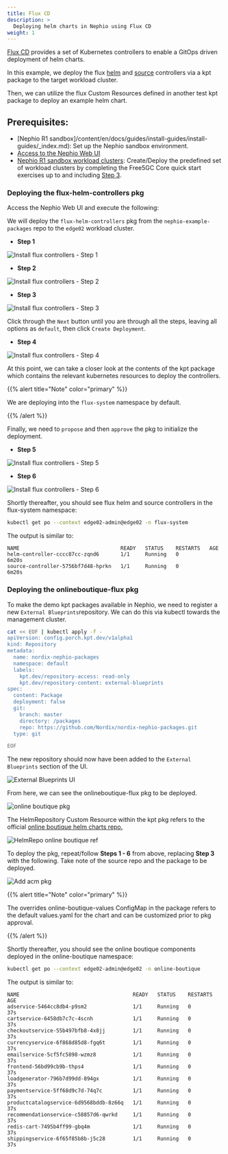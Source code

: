 ```yaml
---
title: Flux CD
description: >
  Deploying helm charts in Nephio using Flux CD
weight: 1
---
```



[Flux CD](https://fluxcd.io/flux/use-cases/helm/) provides a set of Kubernetes controllers to enable a GitOps driven
deployment of helm charts.

In this example, we deploy the flux [helm](https://fluxcd.io/flux/components/helm/) and
[source](https://fluxcd.io/flux/components/source/) controllers via a kpt package to the target workload cluster.

Then, we can utilize the flux Custom Resources defined in another test kpt package to deploy an example helm chart.

##  Prerequisites:

* [Nephio R1 sandbox]/content/en/docs/guides/install-guides/install-guides/_index.md): Set up the Nephio sandbox environment.
* [Access to the Nephio Web UI](/content/en/docs/guides/install-guides/_index.md#access-to-the-user-interfaces)
* [Nephio R1 sandbox workload clusters](/content/en/docs/guides/user-guides/exercise-1-free5gc.md):
  Create/Deploy the predefined set of workload clusters by completing the Free5GC Core quick start exercises up to and including
  [Step 3](/content/en/docs/guides/user-guides/exercise-1-free5gc.md#step-3-deploy-two-edge-clusters).

### Deploying the flux-helm-controllers pkg

Access the Nephio Web UI and execute the following:

We will deploy the `flux-helm-controllers` pkg from the `nephio-example-packages`  repo to the `edge02` workload
cluster.

* **Step 1**

![Install flux controllers - Step 1](/static/images/user-guides/nephio-ui-edge02-deployment.png)

* **Step 2**

![Install flux controllers - Step 2](/static/images/user-guides/add-deployment-selection.png)

* **Step 3**

![Install flux controllers - Step 3](/static/images/user-guides/flux-controller-selection.png)

Click through the `Next` button until you are through all the steps, leaving all options as `default`, then click
`Create Deployment`.

* **Step 4**

![Install flux controllers - Step 4](/static/images/user-guides/select-create-deployment.png)

At this point, we can take a closer look at the contents of the kpt package which contains the relevant kubernetes
resources to deploy the controllers.

{{% alert title="Note" color="primary" %}}

We are deploying into the `flux-system` namespace by default.

{{% /alert %}}

Finally, we need to `propose` and then `approve` the pkg to initialize the deployment.

* **Step 5**

![Install flux controllers - Step 5](/static/images/user-guides/propose-selection.png)

* **Step 6**

![Install flux controllers - Step 6](/static/images/user-guides/approve-selection.png)

Shortly thereafter, you should see flux helm and source controllers in the flux-system namespace:

```bash
kubectl get po --context edge02-admin@edge02 -n flux-system
```

The output is similar to:

```console
NAME                                 READY   STATUS    RESTARTS   AGE
helm-controller-cccc87cc-zqnd6       1/1     Running   0          6m20s
source-controller-5756bf7d48-hprkn   1/1     Running   0          6m20s
```



### Deploying the onlineboutique-flux pkg

To make the demo kpt packages available in Nephio, we need to register a new `External Blueprints`repository.  We can do
this via kubectl towards the management cluster.

```bash
cat << EOF | kubectl apply -f - 
apiVersion: config.porch.kpt.dev/v1alpha1
kind: Repository
metadata:
  name: nordix-nephio-packages
  namespace: default
  labels:
    kpt.dev/repository-access: read-only
    kpt.dev/repository-content: external-blueprints
spec:
  content: Package
  deployment: false
  git:
    branch: master
    directory: /packages
    repo: https://github.com/Nordix/nordix-nephio-packages.git
  type: git

EOF
```
The new repository should now have been added to the `External Blueprints` section of the UI.

![External Blueprints UI](/static/images/user-guides/external-bp-repos.png)

From here, we can see the onlineboutique-flux pkg to be deployed.

![online boutique pkg](/static/images/user-guides/nephio-pkgs-onlineboutique-show.png)

The HelmRepository Custom Resource within the kpt pkg refers to the official 
[online boutique helm charts repo.](https://github.com/GoogleCloudPlatform/microservices-demo/tree/main/helm-chart)

![HelmRepo online boutique ref](/static/images/user-guides/helmrepo-onlineboutique-ref.png)

To deploy the pkg, repeat/follow **Steps 1 - 6** from above, replacing **Step 3** with the following. Take note of the
source repo and the package to be deployed.

![Add acm pkg](/static/images/user-guides/add-deploy-onlinebout-select.png)

{{% alert title="Note" color="primary" %}}

The overrides online-boutique-values ConfigMap in the package refers to the default values.yaml for the
chart and can be customized prior to pkg approval.

{{% /alert %}}

Shortly thereafter, you should see the online boutique components deployed in the online-boutique namespace:

```bash
kubectl get po --context edge02-admin@edge02 -n online-boutique
```

The output is similar to:

```console
NAME                                     READY   STATUS    RESTARTS   AGE
adservice-5464cc8db4-p9sm2               1/1     Running   0          37s
cartservice-6458db7c7c-4scnh             1/1     Running   0          37s
checkoutservice-55b497bfb8-4x8jj         1/1     Running   0          37s
currencyservice-6f868d85d8-fgq6t         1/1     Running   0          37s
emailservice-5cf5fc5898-wzmz8            1/1     Running   0          37s
frontend-56bd99cb9b-thps4                1/1     Running   0          37s
loadgenerator-796b7d99dd-894gx           1/1     Running   0          37s
paymentservice-5ff68d9c7d-74q7c          1/1     Running   0          37s
productcatalogservice-6d9568bddb-8z66q   1/1     Running   0          37s
recommendationservice-c58857d6-qwrkd     1/1     Running   0          37s
redis-cart-7495b4ff99-gbq4m              1/1     Running   0          37s
shippingservice-6f65f85b8b-j5c28         1/1     Running   0          37s
```
